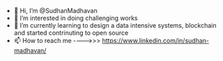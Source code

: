 - 👋 Hi, I’m @SudhanMadhavan
- 👀 I’m interested in doing challenging works
- 🌱 I’m currently learning to design a data intensive systems, blockchain and started contrinuting to open source
- 📫 How to reach me  ---->>> https://www.linkedin.com/in/sudhan-madhavan/
